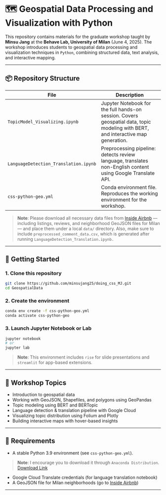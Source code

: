 # 🗺️ Geospatial Data Processing and Visualization with Python

This repository contains materials for the graduate workshop taught by **Minsu Jang** at the **Behave Lab, University of Milan** (June 4, 2025). The workshop introduces students to geospatial data processing and visualization techniques in `Python`, combining structured data, text analysis, and interactive mapping.

---

## 📦 Repository Structure

| File | Description |
|------|-------------|
| `TopicModel_Visualizing.ipynb` | Jupyter Notebook for the full hands-on session. Covers geospatial data, topic modeling with BERT, and interactive map generation. |
| `LanguageDetection_Translation.ipynb` | Preprocessing pipeline: detects review language, translates non-English content using Google Translate API. |
| `css-python-geo.yml` | Conda environment file. Reproduces the working environment for the workshop. |

> **Note**: Please download all necessary data files from [Inside Airbnb](https://insideairbnb.com/get-the-data/) — including listings, reviews, and neighborhood GeoJSON files for Milan — and place them under a local `data/` directory. Also, make sure to include `preprocessed_comment_data.csv`,  which is generated after running `LanguageDetection_Translation.ipynb.`

---

## 🚀 Getting Started

### 1. Clone this repository

```bash
git clone https://github.com/minsujang25/doing_css_MJ.git
cd GeospatialData
```

### 2. Create the environment

```bash
conda env create -f css-python-geo.yml
conda activate css-python-geo
```

### 3. Launch Jupyter Notebook or Lab

```bash
jupyter notebook
# or
jupyter lab
```

> **Note**: This environment includes `rise` for slide presentations and `streamlit` for app-based extensions.

---

## 🧭 Workshop Topics

- Introduction to geospatial data
- Working with GeoJSON, Shapefiles, and polygons using GeoPandas
- Topic modeling using BERT and BERTopic
- Language detection & translation pipeline with Google Cloud
- Visualizing topic distribution using Folium and Plotly
- Building interactive maps with hover-based insights

---

## 📝 Requirements

- A stable Python 3.9 environment (see `css-python-geo.yml`).
> **Note**: I encourage you to download it through `Anaconda Distribution`. [Download Link](https://www.anaconda.com/download/success)
- Google Cloud Translate credentials (for language translation notebook)
- A GeoJSON file for Milan neighborhoods (go to [Inside Airbnb](https://insideairbnb.com/get-the-data/))

---

